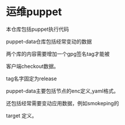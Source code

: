 运维puppet
==========

本仓库包括puppet执行代码

puppet-data仓库包括经常变动的数据

两个库的内容需要增加一个gpg签名tag才能被

客户端checkout数据。

tag名字固定为release

puppet-data主要包括节点的enc定义,yaml格式。

还包括经常需要变动应用数据，例如smokeping的

target 定义。


